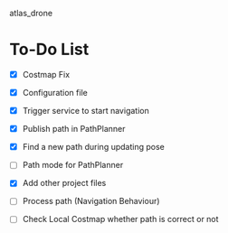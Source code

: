 atlas_drone

# To-Do List
- [x] Costmap Fix
- [x] Configuration file
- [x] Trigger service to start navigation
- [x] Publish path in PathPlanner
- [x] Find a new path during updating pose
- [ ] Path mode for PathPlanner
- [x] Add other project files

- [ ] Process path (Navigation Behaviour)
- [ ] Check Local Costmap whether path is correct or not
